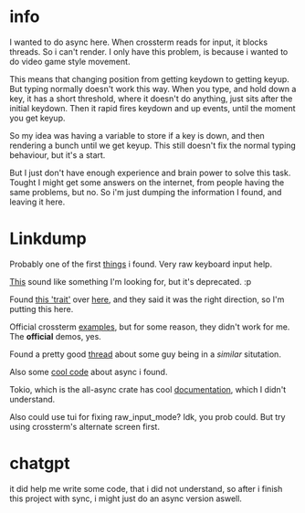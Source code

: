 # info
I wanted to do async here.
When crossterm reads for input, it blocks threads. So i can't render. I only have this problem, is because i wanted to do video game style movement. 

This means that changing position from getting keydown to getting keyup. But typing normally doesn't work this way. When you type, and hold down a key, it has a short threshold, where it doesn't do anything, just sits after the initial keydown.
Then it rapid fires keydown and up events, until the moment you get keyup.

So my idea was having a variable to store if a key is down, and then rendering a bunch until we get keyup. This still doesn't fix the normal typing behaviour, but it's a start.

But I just don't have enough experience and brain power to solve this task. Tought I might get some answers on the internet, from people having the same problems, but no.
So i'm just dumping the information I found, and leaving it here.

# Linkdump

Probably one of the first [things](https://stackoverflow.com/questions/67592635/how-to-get-keyboard-input-with-termion-in-rust/67593482#67593482) i found. Very raw keyboard input help.

[This](https://github.com/crossterm-rs/crossterm-input) sound like something I'm looking for, but it's deprecated. :p

Found [this 'trait'](https://docs.rs/tokio/1.9.0/tokio/io/trait.AsyncBufReadExt.html) over [here](https://www.reddit.com/r/rust/comments/ovxrd6/help_needed_reading_user_input_with_tokio/), and they said it was the right direction, so I'm putting this here.

Official crossterm [examples](https://github.com/crossterm-rs/crossterm/blob/master/examples/event-stream-tokio.rs), but for some reason, they didn't work for me. The **official** demos, yes.

Found a pretty good [thread](https://users.rust-lang.org/t/text-mode-terminal-application-with-asynchronous-input-output/74760) about some guy being in a *similar* situtation.

Also some [cool code](https://play.rust-lang.org/?version=stable&mode=debug&edition=2018&gist=36357007b2224a46f7b832e49a97c1d3) about async i found.

Tokio, which is the all-async crate has cool [documentation](https://tokio.rs/tokio/tutorial/spawning), which I didn't understand.

Also could use tui for fixing raw_input_mode?
Idk, you prob could. But try using crossterm's alternate screen first.

# chatgpt
it did help me write some code, that i did not understand, so after i finish this project with sync, i might just do an async version aswell.